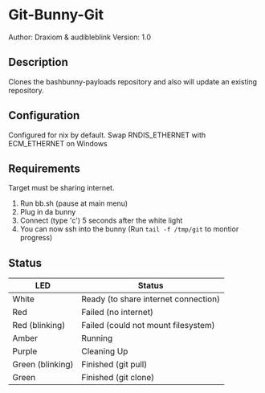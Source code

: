 # Git-Bunny-Git

Author: Draxiom & audibleblink
Version: 1.0

## Description

Clones the bashbunny-payloads repository and also will update an existing repository.

## Configuration

Configured for nix by default. Swap RNDIS_ETHERNET with ECM_ETHERNET on Windows

## Requirements

Target must be sharing internet.

 1. Run bb.sh (pause at main menu)
 2. Plug in da bunny
 3. Connect (type 'c') 5 seconds after the white light
 4. You can now ssh into the bunny (Run `tail -f /tmp/git` to montior progress)

## Status

| LED              | Status                                |
| ---------------- | ------------------------------------- |
| White            | Ready (to share internet connection)  |
| Red              | Failed (no internet)                  |
| Red (blinking)   | Failed (could not mount filesystem)   |
| Amber            | Running                               |
| Purple           | Cleaning Up                           |
| Green (blinking) | Finished (git pull)                   |
| Green            | Finished (git clone)                  |
